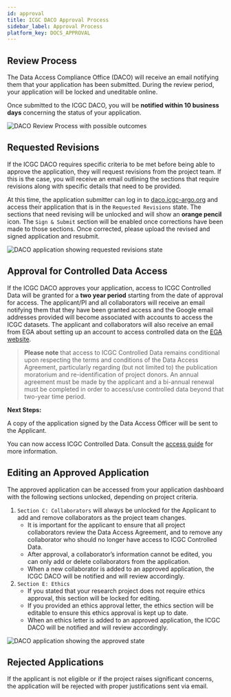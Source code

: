 ```yaml
---
id: approval
title: ICGC DACO Approval Process
sidebar_label: Approval Process
platform_key: DOCS_APPROVAL
---
```


## Review Process
The Data Access Compliance Office (DACO) will receive an email notifying them that your application has been submitted. During the review period, your application will be locked and uneditable online. 

Once submitted to the ICGC DACO, you will be **notified within 10 business days** concerning the status of your application. 

![DACO Review Process with possible outcomes](/assets/data-access/daco-approval-diagram.png)

## Requested Revisions
If the ICGC DACO requires specific criteria to be met before being able to approve the application, they will request revisions from the project team. If this is the case, you will receive an email outlining the sections that require revisions along with specific details that need to be provided.

At this time, the application submitter can log in to [daco.icgc-argo.org](https://daco.icgc-argo.org) and access their application that is in the `Requested Revisions` state. The sections that need revising will be unlocked and will show an **orange pencil** icon. The `Sign & Submit` section will be enabled once corrections have been made to those sections. Once corrected, please upload the revised and signed application and resubmit.  

![DACO application showing requested revisions state](/assets/data-access/daco-requested-revisions.png)

## Approval for Controlled Data Access
If the ICGC DACO approves your application, access to ICGC Controlled Data will be granted for a **two year period** starting from the date of approval for access. The applicant/PI and all collaborators will receive an email notifying them that they have been granted access and the Google email addresses provided will become associated with accounts to access the ICGC datasets. The applicant and collaborators will also receive an email from EGA about setting up an account to access controlled data on the [EGA website](https://ega-archive.org).

> **Please note** that access to ICGC Controlled Data remains conditional upon respecting the terms and conditions of the Data Access Agreement, particularly regarding (but not limited to) the publication moratorium and re-identification of project donors. An annual agreement must be made by the applicant and a bi-annual renewal must be completed in order to access/use controlled data beyond that two-year time period.

**Next Steps:**

A copy of the application signed by the Data Access Officer will be sent to the Applicant.

You can now access ICGC Controlled Data.  Consult the [access guide](/docs/data-access/daco/data-access) for more information. 


## Editing an Approved Application

The approved application can be accessed from your application dashboard with the following sections unlocked, depending on project criteria.

1. `Section C: Collaborators` will always be unlocked for the Applicant to add and remove collaborators as the project team changes. 
   * It is important for the applicant to ensure that all project collaborators review the Data Access Agreement, and to remove any collaborator who should no longer have access to ICGC Controlled Data.   
   * After approval, a collaborator’s information cannot be edited, you can only add or delete collaborators from the application.
   * When a new collaborator is added to an approved application, the ICGC DACO will be notified and will review accordingly.
1. `Section E: Ethics`
   * If you stated that your research project does not require ethics approval, this section will be locked for editing. 
   * If you provided an ethics approval letter, the ethics section will be editable to ensure this ethics approval is kept up to date.
   * When an ethics letter is added to an approved application, the ICGC DACO will be notified and will review accordingly.

![DACO application showing the approved state](/assets/data-access/daco-approved-application.png)

## Rejected Applications

If the applicant is not eligible or if the project raises significant concerns, the application will be rejected with proper justifications sent via email.

